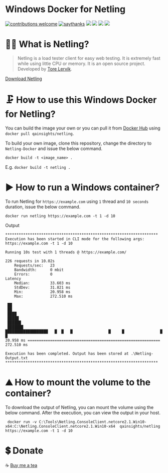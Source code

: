 # Windows Docker for Netling

[![contributions welcome](https://img.shields.io/badge/contributions-welcome-1EAEDB)]()
[![saythanks](https://img.shields.io/badge/say-thanks-1EAEDB.svg)](https://saythanks.io/to/catch.nkn%40gmail.com)
[![](https://img.shields.io/badge/license-MIT-0a0a0a.svg?style=flat&colorA=1EAEDB)](https://qainsights.com)
[![](https://img.shields.io/badge/%E2%9D%A4-QAInsights-0a0a0a.svg?style=flat&colorA=1EAEDB)](https://qainsights.com)
[![](https://img.shields.io/badge/%E2%9D%A4-YouTube%20Channel-0a0a0a.svg?style=flat&colorA=1EAEDB)](https://www.youtube.com/user/QAInsights?sub_confirmation=1)
[![](https://img.shields.io/badge/donate-paypal-1EAEDB)](https://www.paypal.com/paypalme/NAVEENKUMARN)

# 🙋‍♂️ What is Netling?

> Netling is a load tester client for easy web testing. It is extremely fast while using little CPU or memory. It is an open source project. Developed by [Tore Lervik](https://github.com/hallatore/Netling).

[Download Netling](https://github.com/hallatore/Netling)

# 🗜 How to use this Windows Docker for Netling?

You can build the image your own or you can pull it from [Docker Hub](https://hub.docker.com/repository/docker/qainsights/netling) using `docker pull qainsights/netling`.

To build your own image, clone this repository, change the directory to `Netling-Docker` and issue the below command.

```
docker build -t <image_name> .
```
E.g. `docker build -t netling .`

# ▶ How to run a Windows container?

To run Netling for `https://example.com` using `1` thread and `10 seconds` duration, issue the below command.

```
docker run netling https://example.com -t 1 -d 10
```

Output
```
********************************************************************
Execution has been started in CLI mode for the following args: https://example.com -t 1 -d 10

Running 10s test with 1 threads @ https://example.com/

226 requests in 10.02s
    Requests/sec:   23
    Bandwidth:      0 mbit
    Errors:         0
Latency
    Median:         33.603 ms
    StdDev:         31.821 ms
    Min:            20.958 ms
    Max:            272.510 ms

 ██
 ██
 ████
 █████
 ██████
 ███████
███████████████████   █  █   █                █     █                █         █
20.958 ms =========================================================== 272.510 ms

Execution has been completed. Output has been stored at .\Netling-Output.txt
********************************************************************
```

# ⛰ How to mount the volume to the container?

To download the output of Netling, you can mount the volume using the below command. After the execution, you can view the output in your host.

```
 docker run -v C:\Tools\Netling.ConsoleClient.netcore2.1.Win10-x64:C:\Netling.ConsoleClient.netcore2.1.Win10-x64  qainsights/netling https://example.com -t 1 -d 10
```

# 💲 Donate
☕ <a target="_blank" href="https://www.buymeacoffee.com/qainsights">Buy me a tea</a>

